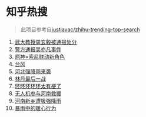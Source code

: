 # 知乎热搜

> 此项目参考自[justjavac/zhihu-trending-top-search](https://github.com/justjavac/zhihu-trending-top-search/blob/main/utils.ts)

<!-- BEGIN -->
  <!-- 最后更新时间:Fri Jul 23 2021 02:25:31 GMT+0000 (Coordinated Universal Time) -->
  1. [武大教授周玄毅被通报处分](https://www.zhihu.com/search?q=周玄毅)
1. [警方通报吴亦凡事件](https://www.zhihu.com/search?q=吴亦凡)
1. [原神×索尼联动新角色](https://www.zhihu.com/search?q=原神)
1. [台风](https://www.zhihu.com/search?q=台风)
1. [河北强降雨来袭](https://www.zhihu.com/search?q=河北暴雨)
1. [林丹最后一战](https://www.zhihu.com/search?q=林丹最后一战)
1. [环环环环环太有梗了](https://www.zhihu.com/search?q=环环环环环)
1. [无人机参与河南救援](https://www.zhihu.com/search?q=翼龙无人机)
1. [河南新乡遭极强降雨](https://www.zhihu.com/search?q=豫北暴雨)
1. [暴雨中的暖心行为](https://www.zhihu.com/search?q=暖心行为)
  <!-- END -->